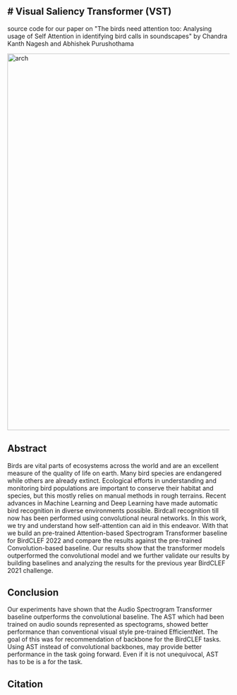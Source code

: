 ## # Visual Saliency Transformer (VST)

source code for our paper on "The birds need attention too: Analysing usage of Self Attention in identifying bird calls in soundscapes" by Chandra Kanth Nagesh and Abhishek Purushothama

<img width="855" alt="arch" src="https://user-images.githubusercontent.com/12717969/179869909-8a3244f2-3ce6-45f1-9701-76b419c547e3.png">

## Abstract
Birds are vital parts of ecosystems across the world and are an excellent measure of the quality of life on earth. Many bird species are endangered while others are already extinct. Ecological efforts in understanding and monitoring bird populations are important to conserve their habitat and species, but this mostly relies on manual methods in rough terrains. Recent advances in Machine Learning and Deep Learning have made automatic bird recognition in diverse environments possible. Birdcall recognition till now has been performed using convolutional neural networks. In this work, we try and understand how self-attention can aid in this endeavor. With that we build an pre-trained Attention-based Spectrogram Transformer baseline for BirdCLEF 2022 and compare the results against the pre-trained Convolution-based baseline. Our results show that the transformer models outperformed the convolutional model and we further validate our results by building baselines and analyzing the results for the previous year BirdCLEF 2021 challenge.

## Conclusion
Our experiments have shown that the Audio Spectrogram Transformer baseline outperforms the convolutional baseline. The AST which had been trained on audio sounds represented as spectograms, showed better performance than conventional visual style pre-trained EfficientNet. The goal of this was for recommendation of backbone for the BirdCLEF tasks. Using AST instead of convolutional backbones, may provide better performance in the task going forward. Even if it is not unequivocal, AST has to be is a for the task.

## Citation
